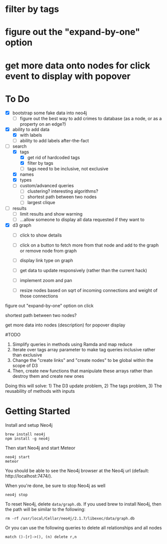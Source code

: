 
# filter by tags

# figure out the "expand-by-one" option

# get more data onto nodes for click event to display with popover

# To Do

- [x] bootstrap some fake data into neo4j
  - [ ] figure out the best way to add crimes to database (as a node, or as a property on an edge?)
- [x] ability to add data
  - [x] with labels
  - [ ] ability to add labels after-the-fact
- [ ] search
  - [x] tags
    - [x] get rid of hardcoded tags
    - [x] filter by tags
    - [ ] tags need to be inclusive, not exclusive
  - [x] names
  - [x] types
  - [ ] custom/advanced queries
    - [ ] clustering? interesting algorithms?
    - [ ] shortest path between two nodes
    - [ ] largest clique
- [ ] results
  - [ ] limit results and show warning
  - [ ] ...allow someone to display all data requested if they want to
- [x] d3 graph
  - [ ] click to show details
  - [ ] click on a button to fetch more from that node and add to the graph or remove node from graph
  - [ ] display link type on graph
  - [ ] get data to update responsively (rather than the current hack)
  - [ ] implement zoom and pan
  - [ ] resize nodes based on sqrt of incoming connections and weight of those connections




figure out "expand-by-one" option on click

shortest path between two nodes?

get more data into nodes (description) for popover display

#TODO

1. Simplify queries in methods using Ramda and map reduce
2. Iterate over tags array parameter to make tag queries inclusive rather than exclusive
3. Change the "create links" and "create nodes" to be global within the scope of D3
  1. Then, create new functions that manipulate these arrays rather than destroy them and create new ones

Doing this will solve: 1) The D3 update problem, 2) The tags problem, 3) The reusability of methods with inputs

# Getting Started

Install and setup Neo4j

    brew install neo4j
    npm install -g neo4j

Then start Neo4j and start Meteor

    neo4j start
    meteor

You should be able to see the Neo4j browser at the Neo4j url (default: http://localhost:7474/).

When you're done, be sure to stop Neo4j as well

    neo4j stop

To reset Neo4j, delete `data/graph.db`. If you used brew to install Neo4j, then the path will be similar to the following:

    rm -rf /usr/local/Cellar/neo4j/2.1.7/libexec/data/graph.db

Or you can use the following queries to delete all relationships and all nodes

    match ()-[r]->(), (n) delete r,n
